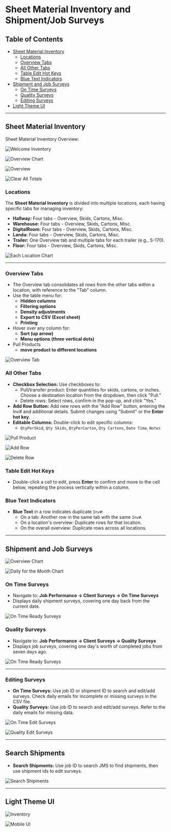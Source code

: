 # Sheet Material Inventory and Shipment/Job Surveys

## Table of Contents
- [Sheet Material Inventory](#sheet-material-inventory)
  - [Locations](#locations)
  - [Overview Tabs](#overview-tabs)
  - [All Other Tabs](#all-other-tabs)
  - [Table Edit Hot Keys](#table-edit-hot-keys)
  - [Blue Text Indicators](#blue-text-indicators)
- [Shipment and Job Surveys](#shipment-and-job-surveys)
  - [On Time Surveys](#on-time-surveys)
  - [Quality Surveys](#quality-surveys)
  - [Editing Surveys](#editing-surveys)
- [Light Theme UI](#light-theme-ui)

---

## Sheet Material Inventory

Sheet Material Inventory Overview:

![Welcome Inventory](public/images/HDC-Welcome-Inventory.png)

![Overview Chart](public/images/HDC-Chart-Inv.png)

![Overview](public/images/HDC-Overview-Inv.png)

![Clear All Totals](public/images/HDC-Inv-ClearAllTotals.png)

### Locations
The **Sheet Material Inventory** is divided into multiple locations, each having specific tabs for managing inventory:
- **Hallway:** Four tabs - Overview, Skids, Cartons, Misc.
- **Warehouse:** Four tabs - Overview, Skids, Cartons, Misc.
- **DigitalRoom:** Four tabs - Overview, Skids, Cartons, Misc.
- **Landa:** Four tabs - Overview, Skids, Cartons, Misc.
- **Trailer:** One Overview tab and multiple tabs for each trailer (e.g., S-170).
- **Floor:** Four tabs - Overview, Skids, Cartons, Misc.

![Each Location Chart](public/images/HDC-Inv-Location-charts.png)

---

### Overview Tabs
- The Overview tab consolidates all rows from the other tabs within a location, with reference to the "Tab" column.
- Use the table menu for:
  - **Hidden columns**
  - **Filtering options**
  - **Density adjustments**
  - **Export to CSV (Excel sheet)**
  - **Printing**
- Hover over any column for:
  - **Sort (up arrow)** 
  - **Menu options (three vertical dots)**
- Pull Products
  - **move product to different locations**

![Overview Tab](public/images/HDC-Inv-Location-Overview.png)

### All Other Tabs
- **Checkbox Selection:** Use checkboxes to:
  - Pull/transfer product: Enter quantities for skids, cartons, or inches. Choose a destination location from the dropdown, then click "Pull."
  - Delete rows: Select rows, confirm in the pop-up, and click "Yes."
- **Add Row Button:** Add new rows with the "Add Row" button, entering the Inv# and additional details. Submit changes using "Submit" or the **Enter hot key**.
- **Editable Columns:** Double-click to edit specific columns:
  - `QtyPerSkid`, `Qty Skids`, `QtyPerCarton`, `Qty Cartons`, `Date Time`, `Notes`

![Pull Product](public/images/HDC-Inv-PullProduct.png)

![Add Row](public/images/HDC-Inv-AddRow.png)

![Delete Row](public/images/HDC-Inv-DeleteRow.png)

### Table Edit Hot Keys
- Double-click a cell to edit, press **Enter** to confirm and move to the cell below, repeating the process vertically within a column.

### Blue Text Indicators
- **Blue Text** in a row indicates duplicate `Inv#`:
  - On a tab: Another row in the same tab with the same `Inv#`.
  - On a location's overview: Duplicate rows for that location.
  - On the overall overview: Duplicate rows across all locations.

---

## Shipment and Job Surveys

![Overview Chart](public/images/HDC-Surveys-Overview-Charts.png)

![Daily for the Month Chart](public/images/HDC-Surveys-Day-Chart.png)

### On Time Surveys
- Navigate to: **Job Performance → Client Surveys → On Time Surveys**
- Displays daily shipment surveys, covering one day back from the current date.

![On Time Ready Surveys](public/images/HDC-Surveys-recent-onTime.png)

### Quality Surveys
- Navigate to: **Job Performance → Client Surveys → Quality Surveys**
- Displays job surveys, covering one day's worth of completed jobs from seven days ago.

![On Time Ready Surveys](public/images/HDC-Surveys-recent-onTime.png)

---

### Editing Surveys
- **On Time Surveys:** Use job ID or shipment ID to search and edit/add surveys. Check daily emails for incomplete or missing surveys in the CSV file.
- **Quality Surveys:** Use job ID to search and edit/add surveys. Refer to the daily emails for missing data.

![On Time Edit Surveys](public/images/HDC-Surveys-onTime-edit.png)

![Quality Edit Surveys](public/images/HDC-Surveys-Quality-edit.png)

---

## Search Shipments

- **Search Shipments:** Use job ID to search JMS to find shipments, then use shipment ids to edit surveys.

![Search Shipments](public/images/HDC-search-shipments.png)

---

## Light Theme UI

![Inventory](public/images/HDC-Inv-UI.png)

![Mobile UI](public/images/phone-responsive-hdc-ui.png)
